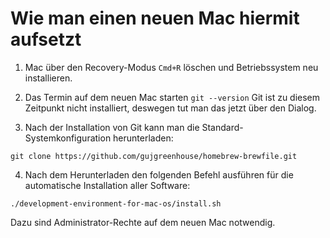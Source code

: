 # Wie man einen neuen Mac hiermit aufsetzt

1. Mac über den Recovery-Modus `Cmd+R` löschen und Betriebssystem neu installieren.

2. Das Termin auf dem neuen Mac starten
`git --version`
Git ist zu diesem Zeitpunkt nicht installiert, deswegen tut man das jetzt über den Dialog.

3. Nach der Installation von Git kann man die Standard-Systemkonfiguration herunterladen:

`git clone https://github.com/gujgreenhouse/homebrew-brewfile.git`

4. Nach dem Herunterladen den folgenden Befehl ausführen für die automatische Installation aller Software:

`./development-environment-for-mac-os/install.sh`

Dazu sind Administrator-Rechte auf dem neuen Mac notwendig.
